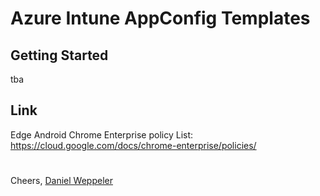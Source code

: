 # Azure Intune AppConfig Templates

## Getting Started

tba


## Link 

Edge
Android Chrome Enterprise policy List: https://cloud.google.com/docs/chrome-enterprise/policies/

# 

Cheers,
[Daniel Weppeler](https://twitter.com/_danielwep/)
